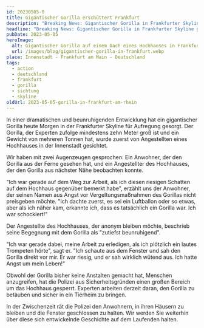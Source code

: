 ```yaml
---
id: 20230505-0
title: Gigantischer Gorilla erschüttert Frankfurt
description: "Breaking News: Gigantischer Gorilla in Frankfurter Skyline gesichtet! Lese hier die einen Bericht dazu."
headline: "Breaking News: Gigantischer Gorilla in Frankfurter Skyline gesichtet!"
pubDate: 2023-05-05
heroImage:
  alt: Gigantischer Gorilla auf einem Dach eines Hochhauses in Frankfurt
  url: /images/blog/gigantischer-gorilla-in-frankfurt.webp
place: Innenstadt - Frankfurt am Main - Deutschland
tags:
  - action
  - deutschland
  - frankfurt
  - gorilla
  - sichtung
  - skyline
oldUrl: 2023-05-05-gorilla-in-frankfurt-am-rhein
---
```


In einer dramatischen und beunruhigenden Entwicklung hat ein gigantischer Gorilla heute Morgen in der Frankfurter Skyline für Aufregung gesorgt. Der Gorilla, der Experten zufolge mindestens zehn Meter groß ist und ein Gewicht von mehreren Tonnen hat, wurde zuerst von Angestellten eines Hochhauses in der Innenstadt gesichtet.

Wir haben mit zwei Augenzeugen gesprochen: Ein Anwohner, der den Gorilla aus der Ferne gesehen hat, und ein Angestellter des Hochhauses, der den Gorilla aus nächster Nähe beobachten konnte.

"Ich war gerade auf dem Weg zur Arbeit, als ich diesen riesigen Schatten auf dem Hochhaus gegenüber bemerkt habe", erzählt uns der Anwohner, der seinen Namen aus Angst vor Vergeltungsmaßnahmen des Gorillas nicht preisgeben möchte. "Ich dachte zuerst, es sei ein Luftballon oder so etwas, aber als ich näher kam, erkannte ich, dass es tatsächlich ein Gorilla war. Ich war schockiert!"

Der Angestellte des Hochhauses, der anonym bleiben möchte, beschrieb seine Begegnung mit dem Gorilla als "zutiefst beunruhigend".

"Ich war gerade dabei, meine Arbeit zu erledigen, als ich plötzlich ein lautes Trompeten hörte", sagt er. "Ich schaute aus dem Fenster und sah den Gorilla direkt vor mir. Er war riesig, und er sah wirklich wütend aus. Ich hatte Angst um mein Leben!"

Obwohl der Gorilla bisher keine Anstalten gemacht hat, Menschen anzugreifen, hat die Polizei aus Sicherheitsgründen einen großen Bereich um das Hochhaus gesperrt. Experten arbeiten derzeit daran, den Gorilla zu betäuben und sicher in ein Tierheim zu bringen.

In der Zwischenzeit rät die Polizei den Anwohnern, in ihren Häusern zu bleiben und die Fenster geschlossen zu halten. Wir werden Sie weiterhin über diese sich entwickelnde Geschichte auf dem Laufenden halten.
